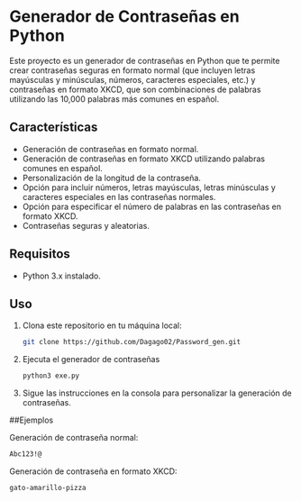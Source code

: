 # Generador de Contraseñas en Python

Este proyecto es un generador de contraseñas en Python que te permite crear contraseñas seguras en formato normal (que incluyen letras mayúsculas y minúsculas, números, caracteres especiales, etc.) y contraseñas en formato XKCD, que son combinaciones de palabras utilizando las 10,000 palabras más comunes en español.

## Características

- Generación de contraseñas en formato normal.
- Generación de contraseñas en formato XKCD utilizando palabras comunes en español.
- Personalización de la longitud de la contraseña.
- Opción para incluir números, letras mayúsculas, letras minúsculas y caracteres especiales en las contraseñas normales.
- Opción para especificar el número de palabras en las contraseñas en formato XKCD.
- Contraseñas seguras y aleatorias.

## Requisitos

- Python 3.x instalado.

## Uso

1. Clona este repositorio en tu máquina local:

   ```bash
   git clone https://github.com/Dagago02/Password_gen.git
2. Ejecuta el generador de contraseñas
   ```bash
   python3 exe.py
3. Sigue las instrucciones en la consola para personalizar la generación de contraseñas.

##Ejemplos

Generación de contraseña normal:
   ```bash
   Abc123!@
   ```
Generación de contraseña en formato XKCD:
   ```bash
   gato-amarillo-pizza
   ```

